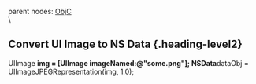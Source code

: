 parent nodes: [ObjC](ObjC.html)\
\

Convert UI Image to NS Data {.heading-level2}
---------------------------

UIImage **img = [UIImage imageNamed:@"some.png"]; NSData**dataObj =\
 UIImageJPEGRepresentation(img, 1.0);
